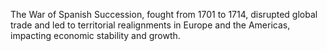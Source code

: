 The War of Spanish Succession, fought from 1701 to 1714, disrupted global trade and led to territorial realignments in Europe and the Americas, impacting economic stability and growth.

